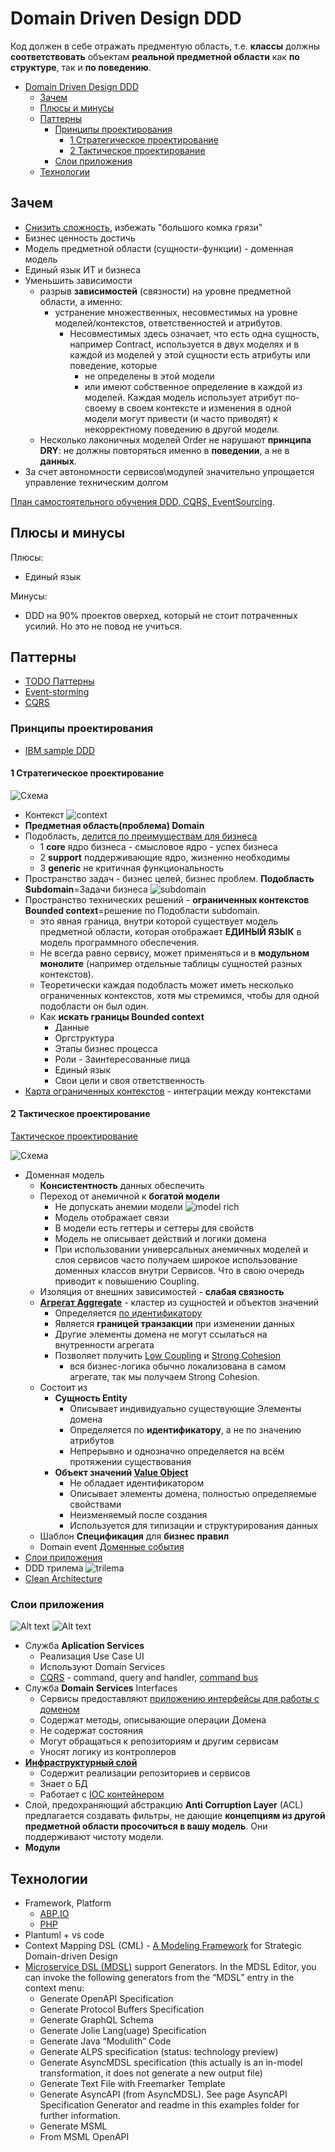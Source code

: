 # Domain Driven Design DDD

Код должен в себе отражать предментую область, т.е. __классы__ должны __соответствовать__ объектам __реальной предметной области__ как __по структуре__, так и __по поведению__.

- [Domain Driven Design DDD](#domain-driven-design-ddd)
  - [Зачем](#зачем)
  - [Плюсы и минусы](#плюсы-и-минусы)
  - [Паттерны](#паттерны)
    - [Принципы проектирования](#принципы-проектирования)
      - [1 Стратегическое проектирование](#1-стратегическое-проектирование)
      - [2 Тактическое проектирование](#2-тактическое-проектирование)
    - [Слои приложения](#слои-приложения)
  - [Технологии](#технологии)

## Зачем

- [Снизить сложность](https://habr.com/ru/articles/497656/), избежать "большого комка грязи"
- Бизнес ценность достичь
- Модель предметной области (сущности-функции) - доменная модель
- Единый язык ИТ и бизнеса
- Уменьшить зависимости
  - разрыв __зависимостей__ (связности) на уровне предметной области, а именно:
    - устранение множественных, несовместимых на уровне моделей/контекстов, ответственностей и атрибутов. 
      - Несовместимых здесь означает, что есть одна сущность, например Contract, используется в двух моделях и в каждой из моделей у этой сущности есть атрибуты или поведение, которые 
        - не определены в этой модели
        - или имеют собственное определение в каждой из моделей. Каждая модель использует атрибут по-своему в своем контексте и изменения в одной модели могут привести (и часто приводят) к некорректному поведению в другой модели.
  - Несколько лаконичных моделей Order не нарушают __принципа DRY__: не должны повторяться именно в __поведении__, а не в __данных__.
- За счет автономности сервисов\модулей значительно упрощается управление техническим долгом

[План самостоятельного обучения DDD, CQRS, EventSourcing](https://habr.com/ru/articles/653421/).

## Плюсы и минусы

Плюсы:

- Единый язык

Минусы:

- DDD на 90% проектов оверхед, который не стоит потраченных усилий. Но это не повод не учиться.

## Паттерны

- [TODO Паттерны](https://github.com/Sairyss/domain-driven-hexagon)
- [Event-storming](../event.storming.md)
- [CQRS](../performance/pattern.cqrs.md)

### Принципы проектирования

- [IBM sample DDD](https://ibm-cloud-architecture.github.io/refarch-kc/implementation/domain-driven-design/)

#### 1 Стратегическое проектирование

![Схема](http://www.plantuml.com/plantuml/proxy?cache=no&src=https://raw.githubusercontent.com/daemon110282/daemon110282.github.io/master/arch/pattern/system.design/ddd.strategy.puml)

  - Контекст ![context](../../../img/pattern/ddd/ddd.context.jpg)
  - __Предметная область(проблема) Domain__
  - Подобласть, [делится по преимуществам для бизнеса](https://habr.com/ru/articles/316438/)
    - 1 __core__ ядро бизнеса - смысловое ядро - успех бизнеса
    - 2 __support__ поддерживающие ядро, жизненно необходимы
    - 3 __generic__ не критичная функциональность
  - Пространство задач - бизнес целей, бизнес проблем. __Подобласть Subdomain__=Задачи бизнеса ![subdomain](../../../img/pattern/ddd/ddd.subdomain.jpg)
  - Пространство технических решений - __ограниченных контекстов Bounded context__=решение по Подобласти subdomain.
    - это явная граница, внутри которой существует модель предметной области, которая отображает __ЕДИНЫЙ ЯЗЫК__ в модель программного обеспечения.
    - Не всегда равно сервису, может применяться и в __модульном монолите__ (например отдельные таблицы сущностей разных контекстов).
    - Теоретически каждая подобласть может иметь несколько ограниченных контекстов, хотя мы стремимся, чтобы для одной подобласти он был один.
    - Как __искать границы Bounded context__
      - Данные
      - Оргструктура
      - Этапы бизнес процесса
      - Роли - Заинтересованные лица
      - Единый язык
      - Свои цели и своя ответственность
  - [Карта ограниченных контекстов](https://nuancesprog.ru/p/9085/) - интеграции между контекстами

#### 2 Тактическое проектирование

[Тактическое проектирование](https://habr.com/ru/company/oleg-bunin/blog/551428/)

![Схема](http://www.plantuml.com/plantuml/proxy?cache=no&src=https://raw.githubusercontent.com/daemon110282/daemon110282.github.io/master/arch/pattern/system.design/ddd.tactic.puml)

- Доменная модель
  - __Консистентность__ данных обеспечить
  - Переход от анемичной к __богатой модели__
    - Не допускать анемии модели ![model rich](../../../img/pattern/ddd/ddd.model.rich.jpg)
    - Модель отображает связи
    - В модели есть геттеры и сеттеры для свойств
    - Модель не описывает действий и логики домена
    - При использовании универсальных анемичных моделей и слоя сервисов часто получаем широкое использование доменных классов внутри Сервисов. Что в свою очередь приводит к повышению Coupling.
  - Изоляция от внешних зависимостей - __слабая связность__
  - __[Агрегат Aggregate](https://habr.com/ru/company/nix/blog/321686/)__ - кластер из сущностей и объектов значений
    - Определяется [по идентификатору](https://habr.com/ru/articles/316890/)
    - Является __границей транзакции__ при изменении данных
    - Другие элементы домена не могут ссылаться на внутренности агрегата
    - Позволяет получить [Low Coupling](../../ability/low.coupling.md) и [Strong Cohesion](../../ability/strong.cohesion.md)
      - вся бизнес-логика обычно локализована в самом агрегате, так мы получаем Strong Cohesion.
  - Состоит из
    - __Сущность Entity__
      - Описывает индивидуально существующие Элементы домена
      - Определяется по __идентификатору__, а не по значению атрибутов
      - Непрерывно и однозначно определяется на всём протяжении существования
    - __Объект значений [Value Object](https://learn.microsoft.com/ru-ru/azure/architecture/microservices/model/tactical-ddd)__
      - Не обладает идентификатором
      - Описывает элементы домена, полностью определяемые свойствами
      - Неизменяемый после создания
      - Используется для типизации и структурирования данных
  - Шаблон __Спецификация__ для __бизнес правил__
  - Domain event [Доменные события](https://habr.com/ru/companies/ispring/articles/569648/)
- [Слои приложения](#слои-приложения)
- DDD трилема ![trilema](../../../img/pattern/ddd/ddd.trilema.jpg)
- [Clean Architecture](clean.architecture.md)

### Слои приложения

![Alt text](../../../img/pattern/ddd/ddd.flow.jpg)
![Alt text](../../../img/pattern/ddd/ddd.doman.app.logic.jpg)

- Служба __Aplication Services__
  - Реализация Use Case UI
  - Используют Domain Services
  - [CQRS](../performance/pattern.cqrs.md) - command, query and handler, [command bus](../development/command.bus.md)
- Служба __Domain Services__ Interfaces
  - Сервисы предоставляют [приложению интерфейсы для работы с доменом](https://slides.silverfire.me/2017/yiiconf-ddd/#/83)
  - Содержат методы, описывающие операции Домена
  - Не содержат состояния
  - Могут обращаться к репозиториям и другим сервисам
  - Уносят логику из контроллеров
- __[Инфраструктурный слой](https://learn.microsoft.com/ru-ru/dotnet/architecture/microservices/microservice-ddd-cqrs-patterns/ddd-oriented-microservice?source=recommendations)__
  - Содержит реализации репозиториев и сервисов
  - Знает о БД
  - Работает с [IOC контейнером](https://habr.com/ru/post/131993/)
- Слой, предохраняющий абстракцию __Anti Corruption Layer__ (ACL) предлагается создавать фильтры, не дающие __концепциям из другой предметной области просочиться в вашу модель__. Они поддерживают чистоту модели.
- __Модули__

## Технологии

- Framework, Platform
  - [ABP.IO](../../../technology/framework/abp.md)
  - [PHP](../../ref/ddd/php.md)
- Plantuml + vs code
- Context Mapping DSL (CML) - [A Modeling Framework](https://contextmapper.org/) for Strategic Domain-driven Design
- [Microservice DSL (MDSL)](https://github.com/Microservice-API-Patterns/MDSL-Specification) support Generators. In the MDSL Editor, you can invoke the following generators from the “MDSL” entry in the context menu:
  - Generate OpenAPI Specification
  - Generate Protocol Buffers Specification
  - Generate GraphQL Schema
  - Generate Jolie Lang(uage) Specification
  - Generate Java “Modulith” Code
  - Generate ALPS specification (status: technology preview)
  - Generate AsyncMDSL specification (this actually is an in-model transformation, it does not generate a new output file)
  - Generate Text File with Freemarker Template
  - Generate AsyncAPI (from AsyncMDSL). See page AsyncAPI Specification Generator and readme in this examples folder for further information.
  - Generate MSML
  - From MSML OpenAPI
